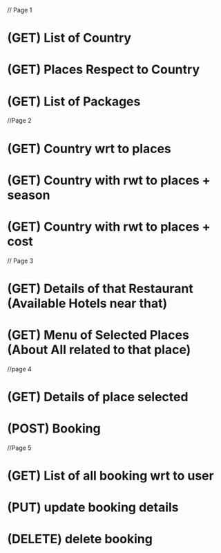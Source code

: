 // Page 1
# (GET) List of Country
# (GET) Places Respect to Country
# (GET) List of Packages
<!-- If i click on India I should get all india places -->

//Page 2
# (GET) Country wrt to places
# (GET) Country with rwt to places + season
# (GET) Country with rwt to places + cost

<!-- If i choose a particular place  then i want detail of that place-->

// Page 3
# (GET) Details of that Restaurant (Available Hotels near that)
# (GET) Menu of Selected Places (About All related to that place)

//page 4
<!-- what all item i have selected i can place the order -->
# (GET) Details of place selected
# (POST) Booking

//Page 5
# (GET) List of all booking wrt to user
# (PUT) update booking details
# (DELETE)  delete booking

